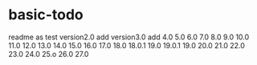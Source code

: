 # basic-todo

readme as test version2.0
add version3.0
add 4.0
5.0
6.0
7.0
8.0
9.0
10.0
11.0
12.0
13.0
14.0
15.0
16.0
17.0
18.0
18.0.1
19.0
19.0.1
19.0
20.0
21.0
22.0
23.0
24.0
25.o
26.0
27.0